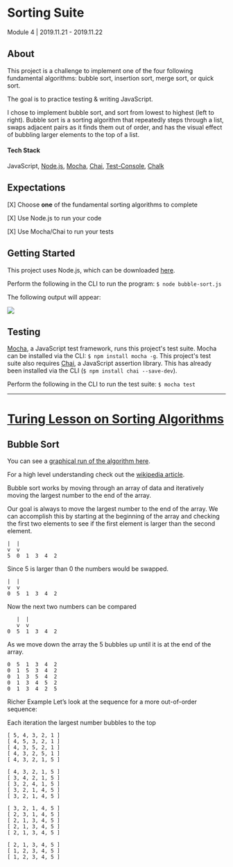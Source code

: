 # Sorting Suite
Module 4 | 2019.11.21 - 2019.11.22

## About
This project is a challenge to implement one of the four following fundamental algorithms: bubble sort, insertion sort, merge sort, or quick sort.

The goal is to practice testing & writing JavaScript.

I chose to implement bubble sort, and sort from lowest to highest (left to right). Bubble sort is a sorting algorithm that repeatedly steps through a list, swaps adjacent pairs as it finds them out of order, and has the visual effect of bubbling larger elements to the top of a list.  

#### Tech Stack
JavaScript, [Node.js](https://nodejs.org/en/), [Mocha](https://mochajs.org/), [Chai](https://www.chaijs.com/), [Test-Console](https://www.npmjs.com/package/test-console), [Chalk](https://github.com/chalk/chalk)

## Expectations
[X] Choose **one** of the fundamental sorting algorithms to complete

[X] Use Node.js to run your code

[X] Use Mocha/Chai to run your tests

## Getting Started
This project uses Node.js, which can be downloaded [here](https://nodejs.org/en/).

Perform the following in the CLI to run the program:
`$ node bubble-sort.js`

The following output will appear: 

![](https://user-images.githubusercontent.com/36902512/48925316-48851400-ee77-11e8-911e-27ad79ddb5d4.png)

## Testing
[Mocha](https://mochajs.org/), a JavaScript test framework, runs this project's test suite. Mocha can be installed via the CLI: `$ npm install mocha -g`. This project's test suite also requires [Chai](https://www.chaijs.com/), a JavaScript assertion library. This has already been installed via the CLI (`$ npm install chai --save-dev`).

Perform the following in the CLI to run the test suite:
`$ mocha test`

-------------------------------------------------------------------
# [Turing Lesson on Sorting Algorithms](http://frontend.turing.io/projects/sorting-suite.html)

## Bubble Sort
You can see a [graphical run of the algorithm here](https://www.youtube.com/watch?v=6eA3FrFbO8Q).

For a high level understanding check out the [wikipedia article](https://en.wikipedia.org/wiki/Bubble_sort).

Bubble sort works by moving through an array of data and iteratively moving the largest number to the end of the array.

Our goal is always to move the largest number to the end of the array. We can accomplish this by starting at the beginning of the array and checking the first two elements to see if the first element is larger than the second element.

```
|  |
v  v
5  0  1  3  4  2
```

Since 5 is larger than 0 the numbers would be swapped.

```
|  |
v  v
0  5  1  3  4  2
```

Now the next two numbers can be compared

```
   |  |
   v  v
0  5  1  3  4  2
```

As we move down the array the 5 bubbles up until it is at the end of the array.

```
0  5  1  3  4  2
0  1  5  3  4  2
0  1  3  5  4  2
0  1  3  4  5  2
0  1  3  4  2  5
```

Richer Example
Let’s look at the sequence for a more out-of-order sequence:

Each iteration the largest number bubbles to the top

```
[ 5, 4, 3, 2, 1 ]
[ 4, 5, 3, 2, 1 ]
[ 4, 3, 5, 2, 1 ]
[ 4, 3, 2, 5, 1 ]
[ 4, 3, 2, 1, 5 ]
```

```
[ 4, 3, 2, 1, 5 ]
[ 3, 4, 2, 1, 5 ]
[ 3, 2, 4, 1, 5 ]
[ 3, 2, 1, 4, 5 ]
[ 3, 2, 1, 4, 5 ]
```

```
[ 3, 2, 1, 4, 5 ]
[ 2, 3, 1, 4, 5 ]
[ 2, 1, 3, 4, 5 ]
[ 2, 1, 3, 4, 5 ]
[ 2, 1, 3, 4, 5 ]
```

```
[ 2, 1, 3, 4, 5 ]
[ 1, 2, 3, 4, 5 ]
[ 1, 2, 3, 4, 5 ]
```
